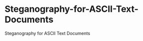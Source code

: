 Steganography-for-ASCII-Text-Documents
======================================

Steganography for ASCII Text Documents